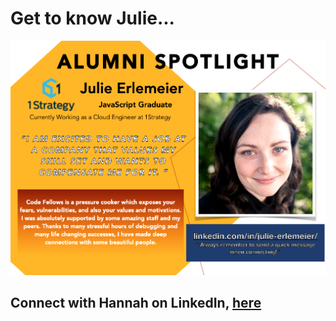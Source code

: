 <!-- <div align="center">  -->

# Get to know Julie...


![Julie Erlemeier](./assets/Julie.png "Julie Erlemeier")

## Connect with Hannah on LinkedIn, [here](https://www.linkedin.com/in/julie-erlemeier/)

<!-- </div> -->